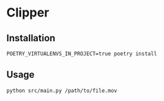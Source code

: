 # Clipper

## Installation

```
POETRY_VIRTUALENVS_IN_PROJECT=true poetry install
```

## Usage

```
python src/main.py /path/to/file.mov
```
